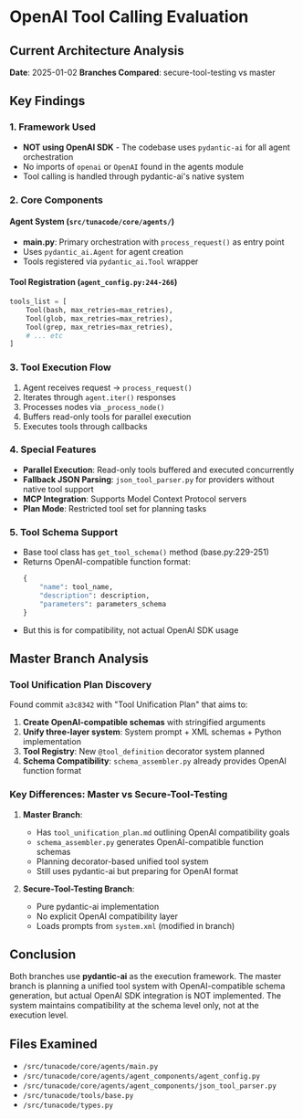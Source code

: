 # OpenAI Tool Calling Evaluation

## Current Architecture Analysis
**Date**: 2025-01-02
**Branches Compared**: secure-tool-testing vs master

## Key Findings

### 1. Framework Used
- **NOT using OpenAI SDK** - The codebase uses `pydantic-ai` for all agent orchestration
- No imports of `openai` or `OpenAI` found in the agents module
- Tool calling is handled through pydantic-ai's native system

### 2. Core Components

#### Agent System (`src/tunacode/core/agents/`)
- **main.py**: Primary orchestration with `process_request()` as entry point
- Uses `pydantic_ai.Agent` for agent creation
- Tools registered via `pydantic_ai.Tool` wrapper

#### Tool Registration (`agent_config.py:244-266`)
```python
tools_list = [
    Tool(bash, max_retries=max_retries),
    Tool(glob, max_retries=max_retries),
    Tool(grep, max_retries=max_retries),
    # ... etc
]
```

### 3. Tool Execution Flow
1. Agent receives request → `process_request()`
2. Iterates through `agent.iter()` responses
3. Processes nodes via `_process_node()`
4. Buffers read-only tools for parallel execution
5. Executes tools through callbacks

### 4. Special Features
- **Parallel Execution**: Read-only tools buffered and executed concurrently
- **Fallback JSON Parsing**: `json_tool_parser.py` for providers without native tool support
- **MCP Integration**: Supports Model Context Protocol servers
- **Plan Mode**: Restricted tool set for planning tasks

### 5. Tool Schema Support
- Base tool class has `get_tool_schema()` method (base.py:229-251)
- Returns OpenAI-compatible function format:
  ```python
  {
      "name": tool_name,
      "description": description,
      "parameters": parameters_schema
  }
  ```
- But this is for compatibility, not actual OpenAI SDK usage

## Master Branch Analysis

### Tool Unification Plan Discovery
Found commit `a3c8342` with "Tool Unification Plan" that aims to:
1. **Create OpenAI-compatible schemas** with stringified arguments
2. **Unify three-layer system**: System prompt + XML schemas + Python implementation
3. **Tool Registry**: New `@tool_definition` decorator system planned
4. **Schema Compatibility**: `schema_assembler.py` already provides OpenAI function format

### Key Differences: Master vs Secure-Tool-Testing
1. **Master Branch**:
   - Has `tool_unification_plan.md` outlining OpenAI compatibility goals
   - `schema_assembler.py` generates OpenAI-compatible function schemas
   - Planning decorator-based unified tool system
   - Still uses pydantic-ai but preparing for OpenAI format

2. **Secure-Tool-Testing Branch**:
   - Pure pydantic-ai implementation
   - No explicit OpenAI compatibility layer
   - Loads prompts from `system.xml` (modified in branch)

## Conclusion
Both branches use **pydantic-ai** as the execution framework. The master branch is planning a unified tool system with OpenAI-compatible schema generation, but actual OpenAI SDK integration is NOT implemented. The system maintains compatibility at the schema level only, not at the execution level.

## Files Examined
- `/src/tunacode/core/agents/main.py`
- `/src/tunacode/core/agents/agent_components/agent_config.py`
- `/src/tunacode/core/agents/agent_components/json_tool_parser.py`
- `/src/tunacode/tools/base.py`
- `/src/tunacode/types.py`
